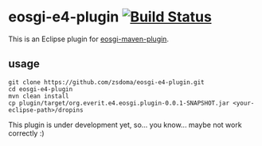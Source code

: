 eosgi-e4-plugin [![Build Status](https://travis-ci.org/zsdoma/eosgi-e4-plugin.svg?branch=master)](https://travis-ci.org/zsdoma/eosgi-e4-plugin)
===============

This is an Eclipse plugin for [eosgi-maven-plugin](https://github.com/everit-org/eosgi-maven-plugin).

usage
-----
```
git clone https://github.com/zsdoma/eosgi-e4-plugin.git
cd eosgi-e4-plugin
mvn clean install
cp plugin/target/org.everit.e4.eosgi.plugin-0.0.1-SNAPSHOT.jar <your-eclipse-path>/dropins
```

This plugin is under development yet, so... you know... maybe not work correctly :)
    


